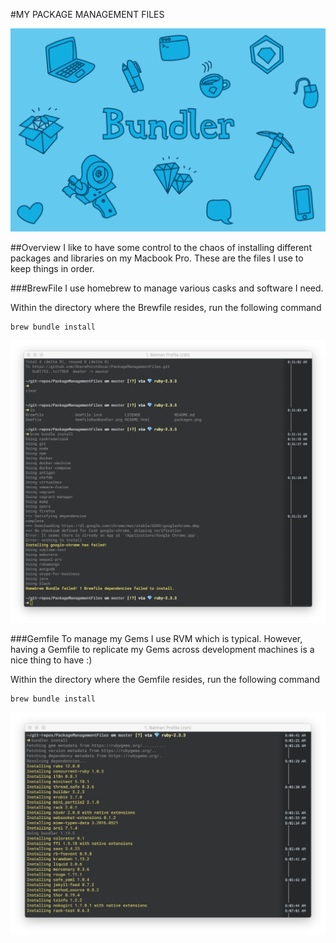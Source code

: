 #MY PACKAGE MANAGEMENT FILES  

![alt text](packages.png "Package Management on My Macbook Pro")

##Overview
I like to have some control to the chaos of installing different packages and libraries on my Macbook Pro.  These are the files I use to keep things in order.

###BrewFile
I use homebrew to manage various casks and software I need.

Within the directory where the Brewfile resides, run the following command

```shell
brew bundle install
```

![alt text](BrewBundleInstall.png "The command to run for updating and installing Casks")

###Gemfile
To manage my Gems I use RVM which is typical.  However, having a Gemfile to replicate my Gems across development machines is a nice thing to have :)

Within the directory where the Gemfile resides, run the following command

```shell
brew bundle install
```
![alt text](GemfileRunBundler.png "The command to run for updating and installing Gems")
